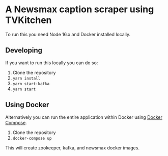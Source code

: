 # A Newsmax caption scraper using TVKitchen

To run this you need Node 16.x and Docker installed locally.

## Developing

If you want to run this locally you can do so:

1. Clone the repository
2. `yarn install`
3. `yarn start:kafka`
4. `yarn start`

## Using Docker

Alternatively you can run the entire application within Docker using [Docker Compose](https://docs.docker.com/compose/).

1. Clone the repository
2. `docker-compose up`

This will create zookeeper, kafka, and newsmax docker images.

